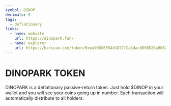 ```yaml
---
symbol: DINOP
decimals: 9
tags:
  - deflationary
links:
  - name: website
    url: https://dinopark.fun/
  - name: explorer
    url: https://bscscan.com/token/0xea90DC6F64d18771Ca1dac8098526a9082265B42
---
```


# DINOPARK TOKEN

DINOPARK is a deflationary passive-return token. Just hold $DINOP in your wallet and you will see your coins going up in number. Each transaction will automatically distribute to all holders.
